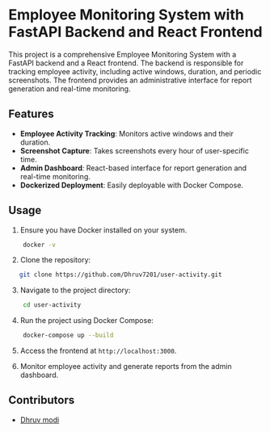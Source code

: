 # Employee Monitoring System with FastAPI Backend and React Frontend

This project is a comprehensive Employee Monitoring System with a FastAPI backend and a React frontend. The backend is responsible for tracking employee activity, including active windows, duration, and periodic screenshots. The frontend provides an administrative interface for report generation and real-time monitoring.

## Features

- **Employee Activity Tracking**: Monitors active windows and their duration.
- **Screenshot Capture**: Takes screenshots every hour of user-specific time.
- **Admin Dashboard**: React-based interface for report generation and real-time monitoring.
- **Dockerized Deployment**: Easily deployable with Docker Compose.

## Usage

1. Ensure you have Docker installed on your system.

```bash
    docker -v
```

2. Clone the repository:

```bash
   git clone https://github.com/Dhruv7201/user-activity.git
```

3. Navigate to the project directory:

```bash
    cd user-activity
```

4. Run the project using Docker Compose:

```bash
    docker-compose up --build
```

5. Access the frontend at `http://localhost:3000`.

6. Monitor employee activity and generate reports from the admin dashboard.

## Contributors

- [Dhruv modi](www.github.com/Dhruv7201)

